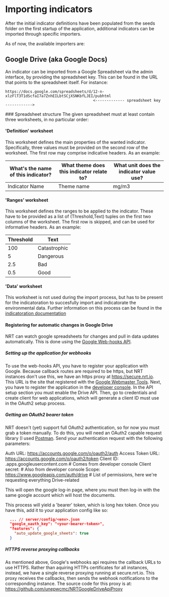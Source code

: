# Importing indicators
After the initial indicator definitions have been populated from the
seeds folder on the first startup of the application, additional indicators
can be imported through specific importers.

As of now, the available importers are:

## Google Drive (aka Google Docs)
An indicator can be imported from a Google Spreadsheet via the admin interface,
by providing the spreadsheet key. This can be found in the URL that points to
the spreadsheet itself. For instance:

    https://docs.google.com/spreadsheets/d/12-n-xlzFlT3T1dScfaI7a7ZnhEILbtSCjXSNKbfLJEI/pubhtml
                                           <------------- spreadsheet key ------------>

### Spreadsheet structure
The given spreadsheet must at least contain three worksheets,
in no particular order:

#### 'Definition' worksheet
This worksheet defines the main properties of the wanted indicator.
Specifically, three values must be provided on the second row of
the worksheet. The first row may comprise indicative headers.
As an example:

What's the name of this indicator? | What theme does this indicator relate to? | What unit does the indicator value use?
---------------------------------- | ----------------------------------------- | ---------------------------------------
Indicator Name                     | Theme name                                | mg/m3

#### 'Ranges' worksheet
This worksheet defines the ranges to be applied to the indicator.
These have to be provided as a list of (Threshold,Text) tuples on
the first two columns of the worksheet. The first row is skipped,
and can be used for informative headers. As an example:

Threshold | Text
--------- | ----
100       | Catastrophic
5         | Dangerous
2.5       | Bad
0.5       | Good

#### 'Data' worksheet
This worksheet is not used during the import process, but has to
be present for the indicatoration to succesfully import and
indicatorate the environmental data. Further information on this
process can be found in the
[indicatoration documentation](server/components/indicatorator/README.md)

#### Registering for automatic changes in Google Drive
NRT can watch google spreadsheets for changes and pull in data updates
automatically. This is done using the [Google Web-hooks
API](https://developers.google.com/drive/web/push#creating).

##### Setting up the application for webhooks
To use the web-hooks API, you have to register your application with Google.
Because callback routes are required to be https, but NRT instances don't use
this, we have an https proxy at https://secure.nrt.io. This URL is the site
that registered with the [Google Webmaster
Tools](https://www.google.com/webmasters/tools/).
Next, you have to register the application in the [developer
console](https://console.developers.google.com/). In the API setup section you
must enable the Drive API. Then, go to credentials and create client for web
applications, which will generate a client ID must use in the OAuth2 setup
process.

##### Getting an OAuth2 bearer token
NRT doesn't \(yet\) support full OAuth2 authentication, so for now you must
grab a token manually. To do this, you will need an OAuth2 capable request
library (I used [Postman](http://www.getpostman.com). Send your authentication
request with the following parameters:

  Auth URL: https://accounts.google.com/o/oauth2/auth
  Access Token URL: https://accounts.google.com/o/oauth2/token
  Client ID: <some-long-key>.apps.googleusercontent.com # Comes from developer console
  Client secret: <some-other-key> # Also from developer console
  Scope: https://www.googleapis.com/auth/drive # List of permissions, here we're requesting everything Drive-related

This will open the google log-in page, where you must then log-in with the same
google account which will host the documents.

This process will yield a 'bearer' token, which is long hex token. Once you
have this, add it to your application config like so:

```json
  ... // server/config/<env>.json
  "google_oauth_key": "<your-bearer-token>",
  "features": {
    "auto_update_google_sheets": true
  }
```

##### HTTPS reverse proxying callbacks
As mentioned above, Google's webhooks api requires the callback URLs to use HTTPS. Rather than aquiring HTTPs certificates for all instances, instead, we have a single reverse proxying running at secure.nrt.io. This proxy receives the callbacks, then sends the webhook notifications to the corresponding instance. The source code for this proxy is at: https://github.com/unepwcmc/NRTGoogleDriveApiProxy
